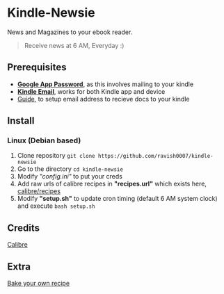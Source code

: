# Kindle-Newsie
News and Magazines to your ebook reader.

>  Receive news at 6 AM, Everyday :)

## Prerequisites
  - [**Google App Password**](https://support.google.com/accounts/answer/185833?hl=en), as this involves mailing to your kindle 
  - [**Kindle Email**](https://www.amazon.in/gp/help/customer/display.html?nodeId=G7V489F2ZZU9JJGE), works for both Kindle app and device
  - [Guide](https://www.amazon.in/gp/help/customer/display.html/ref=hp_left_v4_sib?ie=UTF8&nodeId=GX9XLEVV8G4DB28H), to setup email address to recieve docs to your kindle 

## Install

### Linux (Debian based)
1. Clone repository
   `git clone https://github.com/ravish0007/kindle-newsie` 
2. Go to the directory
   `cd kindle-newsie`
3. Modify *"config.ini"* to put your creds
4. Add raw urls of calibre recipes in **"recipes.url"** which exists here, [calibre/recipes](https://github.com/kovidgoyal/calibre/tree/master/recipes)
5. Modify **"setup.sh"** to update cron timing (default 6 AM system clock) and execute
   `bash setup.sh`
   
 ## Credits
 [Calibre](https://github.com/kovidgoyal/calibre)
 
 ## Extra
 [Bake your own recipe](https://manual.calibre-ebook.com/news.html)

